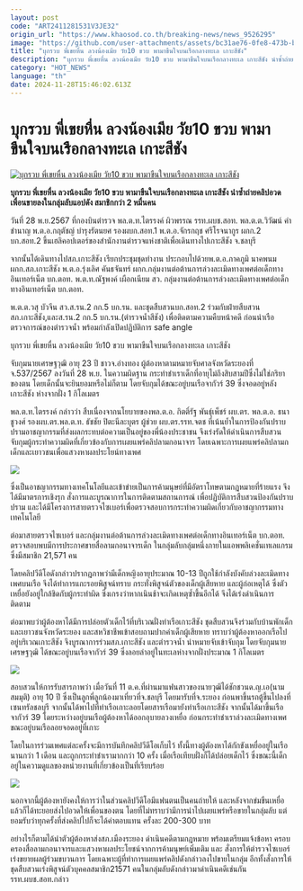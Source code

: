```yaml
---
layout: post
code: "ART2411281531V3JE32"
origin_url: "https://www.khaosod.co.th/breaking-news/news_9526295"
image: "https://github.com/user-attachments/assets/bc31ae76-0fe8-473b-b8a0-79e979b068b1"
title: "บุกรวบ พี่เขยหื่น ลวงน้องเมีย วัย10 ขวบ พามาขืนใจบนเรือกลางทะเล เกาะสีชัง"
description: "บุกรวบ พี่เขยหื่น ลวงน้องเมีย วัย10 ขวบ พามาขืนใจบนเรือกลางทะเล เกาะสีชัง นำซ้ำถ่ายคลิปอวดเพื่อนขายลงในกลุ่มลับแอปดัง สมาชิกกว่า 2 หมื่นคน"
category: "HOT_NEWS"
language: "th"
date: 2024-11-28T15:46:02.613Z
---
```


# บุกรวบ พี่เขยหื่น ลวงน้องเมีย วัย10 ขวบ พามาขืนใจบนเรือกลางทะเล เกาะสีชัง

[![บุกรวบ พี่เขยหื่น ลวงน้องเมีย วัย10 ขวบ พามาขืนใจบนเรือกลางทะเล เกาะสีชัง](https://www.khaosod.co.th/wpapp/uploads/2024/11/bad2.jpg "บุกรวบ พี่เขยหื่น ลวงน้องเมีย วัย10 ขวบ พามาขืนใจบนเรือกลางทะเล เกาะสีชัง")](https://www.khaosod.co.th/wpapp/uploads/2024/11/bad2.jpg)

**บุกรวบ พี่เขยหื่น ลวงน้องเมีย วัย10 ขวบ พามาขืนใจบนเรือกลางทะเล เกาะสีชัง นำซ้ำถ่ายคลิปอวดเพื่อนขายลงในกลุ่มลับแอปดัง สมาชิกกว่า 2 หมื่นคน**

วันที่ 28 พ.ย.2567 ที่กองบินตำรวจ พล.ต.ท.ไตรรงค์ ผิวพรรณ รรท.ผบช.สอท. พล.ต.ต.วิวัฒน์ คำชำนาญ พ.ต.อ.กฤตัชญ์ บำรุงรัตนยศ รองผบก.สอท.1 พ.ต.อ.จักรกฤช ศรีโรจนากูร ผกก.2 บก.สอท.2 ขึ้นเฮลิคอปเตอร์ของสำนักงานตำรวจแห่งชาติเพื่อเดินทางไปเกาะสีชัง จ.ชลบุรี

จากนั้นได้เดินทางไปสภ.เกาะสีชัง เรียกประชุมชุดทำงาน ประกอบไปด้วยพ.ต.อ.ภาคภูมิ นาคพนม ผกก.สภ.เกาะสีชัง พ.ต.อ.รุ่งเลิศ คันธจันทร์ ผกก.กลุ่มงานต่อต้านการล่วงละเมิดทางเพศต่อเด็กทางอินเทอร์เน็ต บก.ตอท. พ.ต.ท.ณัฐพงค์ เผือกเนียม สว. กลุ่มงานต่อต้านการล่วงละเมิดทางเพศต่อเด็กทางอินเทอร์เน็ต บก.ตอท.

พ.ต.ต.วสุ บัวจีน สว.ส.รน.2 กก.5 บก.รน. และชุดสืบสวนบก.สอท.2 ร่วมกับฝ่ายสืบสวนสภ.เกาะสีชัง,และส.รน.2 กก.5 บก.รน.(ตำรวจน้ำสีชัง) เพื่อติดตามความคืบหน้าคดี ก่อนนำเรือตรวจการณ์ของตำรวจน้ำ พร้อมกำลังเปิดปฏิบัติการ safe angle

บุกรวบ พี่เขยหื่น ลวงน้องเมีย วัย10 ขวบ พามาขืนใจบนเรือกลางทะเล เกาะสีชัง

จับกุมนายเศรษฐวุฒิ อายุ 23 ปี ชาวจ.อ่างทอง ผู้ต้องหาตามหมายจับศาลจังหวัดระยองที่ จ.537/2567 ลงวันที่ 28 พ.ย. ในความผิดฐาน กระทำชำเราเด็กที่อายุไม่ถึงสิบสามปีซึ่งไม่ใช่ภริยาของตน โดยเด็กนั้นจะยินยอมหรือไม่ก็ตาม โดยจับกุมได้ขณะอยู่บนเรือจากัวร์ 39 ซึ่งจอดอยู่หลังเกาะสีชัง ห่างจากฝั่ง 1 กิโลเมตร

พล.ต.ท.ไตรรงค์ กล่าวว่า สืบเนื่องจากนโยบายของพล.ต.อ. กิตติ์รัฐ พันธุ์เพ็ชร์ ผบ.ตร. พล.ต.อ. ธนา ชูวงศ์ รองผบ.ตร.พล.ต.ท. ธัชชัย ปิตะนีละบุตร ผู้ช่วย ผบ.ตร.รรท.จตช ที่เน้นย้ำในการป้องกันปราบปรามอาชญากรรมที่ส่งผลกระทบต่อความเป็นอยู่ของพี่น้องประชาชน จึงเร่งรัดให้ดำเนินการสืบสวนจับกุมผู้กระทำความผิดที่เกี่ยวข้องกับการเผยแพร่คลิปลามกอนาจาร โดยเฉพาะการเผยแพร่คลิปลามกเด็กและเยาวชนเพื่อแสวงหาผลประโยน์ทางเพศ

[![](https://www.khaosod.co.th/wpapp/uploads/2024/11/bad5.jpg)](https://www.khaosod.co.th/wpapp/uploads/2024/11/bad5.jpg)

ซึ่งเป็นอาชญากรรมทางเทคโนโลยีและเข้าข่ายเป็นการค้ามนุษย์ที่มีอัตราโทษตามกฎหมายที่ร้ายแรง จึงได้มีมาตรการเชิงรุก สั่งการและบูรณาการในการติดตามสถานการณ์ เพื่อปฏิบัติการสืบสวนป้องกันปราบปราม และได้มีโครงการสายตรวจไซเบอร์เพื่อตรวจสอบการกระทำความผิดเกี่ยวกับอาชญากรรมทางเทคโนโลยี

ต่อมาสายตรวจไซเบอร์ และกลุ่มงานต่อต้านการล่วงละเมิดทางเพศต่อเด็กทางอินเทอร์เน็ต บก.ตอท. ตรวจสอบพบมีการประกาศขายสื่อลามกอนาจารเด็ก ในกลุ่มลับกลุ่มหนึ่งภายในแอพพลิเคชั่นเทเลแกรม ซึ่งมีสมาชิก 21,571 คน

โดยคลิปวีดีโอดังกล่าวปรากฎภาพว่ามีเด็กหญิงอายุประมาณ 10-13 ปีถูกใช้กำลังบังคับล่วงละเมิดทางเพศบนเรือ จึงได้ทำการแกะรอยพิสูจน์ทราบ กระทั่งพิสูจน์ตัวของเด็กผู้เสียหาย และผู้ก่อเหตุได้ ซึ่งตัวเหยื่อยังอยู่ใกล้ชิดกับผู้กระทำผิด ซึ่งเกรงว่าหากเนินช้าจะเกิดเหตุซ้ำขึ้นอีกได้ จึงได้เร่งดำเนินการติดตาม

ต่อมาพบว่าผู้ต้องหาได้มีการปล่อยตัวเด็กไว้ที่บริเวณฝั่งท่าเรือเกาะสีชัง ชุดสืบสวนจึงร่วมกับบ้านพักเด็กและเยาวชนจังหวัดระยอง และสหวิชาชีพเข้าสอบถามปากคำเด็กผู้เสียหาย ทราบว่าผู้ต้องหาออกเรือไปอยู่บริเวณเกาะสีชัง จึงบูรณาการร่วมสภ.เกาะสีชัง และตำรวจน้ำ นำหมายจับเข้าจับกุม โดยจับกุมนายเศรษฐวุฒิ ได้ขณะอยู่บนเรือจากัวร์ 39 ซึ่งลอยลำอยู่ในทะเลห่างจากฝั่งประมาณ 1 กิโลเมตร

[![](https://www.khaosod.co.th/wpapp/uploads/2024/11/bad3.jpg)](https://www.khaosod.co.th/wpapp/uploads/2024/11/bad3.jpg)

สอบสวนให้การรับสารภาพว่า เมื่อวันที่ 11 ต.ค.ที่ผ่านมาแฟนสาวของนายวุฒิได้ชักชวนด.ญ.เอ(นามสมมุติ) อายุ 10 ปี ซึ่งเป็นลูกพี่ลูกน้องมาเที่ยวที่จ.ชลบุรี โดยมารับที่จ.ระยอง ก่อนพาขึ้นรถตู้ขึ้นไปลงที่เซนทรัลชลบุรี จากนั้นได้พาไปที่ท่าเรือเกาะลอยโดยสารเรือมายังท่าเรือเกาะสีชัง จากนั้นได้มาขึ้นเรือจากัวร์ 39 โดยระหว่างอยู่บนเรือผู้ต้องหาได้ออกอุบายลวงเหยื่อ ก่อนกระทำชำเราล่วงละเมิดทางเพศขณะอยู่บนเรือลอยจอดอยู่ที่เกาะ

โดยในการร่วมเพศแต่ละครั้งจะมีการบันทึกคลิปวีดีโอเก็บไว้ ทั้งนี้ทางผู้ตัองหาได้กักขังเหยื่ออยู่ในเรือนานกว่า 1 เดือน และถูกกระทำชำเรามากกว่า 10 ครั้ง เมื่อเรือเทียบฝั่งก็ได้ปล่อยเด็กไว้ ซึ่งขณะนี้เด็ก อยู่ในความดูแลของหน่วยงานที่เกี่ยวข้องเป็นที่เรียบร้อย

[![](https://www.khaosod.co.th/wpapp/uploads/2024/11/bad4.jpg)](https://www.khaosod.co.th/wpapp/uploads/2024/11/bad4.jpg)

นอกจากนี้ผู้ต้องหายังคงให้การว่าในส่วนคลิปวีดีโอมีแฟนตนเป็นคนถ่ายให้ และหลังจากข่มขืนเหยื่อแล้วก็ได้ทะยอยส่งไปอวดให้เพื่อนของตน โดยที่ไม่ทราบว่ามีการนำไปเผยแพร่หรือขายในกลุ่มลับ แต่ยอมรับว่าทุกครั้งที่ส่งคลิปไปก็จะได้ค่าตอบแทน ครั้งละ 200-300 บาท

อย่างไรก็ตามได้นำตัวผู้ต้องหาส่งสภ.เมืองระยอง ดำเนินคดีตามกฎหมาย พร้อมเตรียมแจ้งข้อหา ครอบครองสื่อลามกอนาจารและแสวงหาผลประโยชน์จากการค้ามนุษย์เพิ่มเติม และ สั่งการให้ตำรวจไซเบอร์เร่งขยายผลผู้ร่วมขบวนการ โดยเฉพาะผู้ที่ทำการเผยแพร่คลิปดังกล่าวลงไปขายในกลุ่ม อีกทั้งสั่งการให้ชุดสืบสวนเร่งพิสูจน์ตัวบุคคลสมาชิก21571 คนในกลุ่มลับดังกล่าวมาดำเนินคดีเช่นกัน รรท.ผบช.สอท.กล่าว